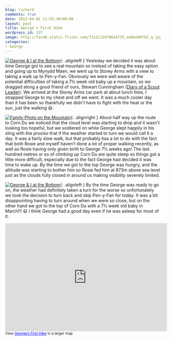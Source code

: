 ```yaml
---
blog: richard
comments: true
date: 2012-04-01 11:55:38+00:00
layout: post
title: George's First Hike
wordpress_id: 137
image: http://farm8.static.flickr.com/7313/12970614735_a49ee98762_q.jpg
categories:
- George
---
```


[![George & I at the Bottom][thm1]][img1]{: .alignleft }
Yesteday we decided it was about time George got to see a real
mountain so instead of taking the easy option and going up to Mynydd Maen, we went up to Storey
Arms with a view to taking a walk up to Pen-y-Fan. Obviously we were well aware of the potential
difficulties of taking a 7½ week old baby up a mountain, so we dragged along a good friend of
ours, Stewart Cunningham ([Diary of a Scout Leader]). We arrived at the Storey Arms car park at
about lunch time, I strapped George to my chest and off we went. It was a much cooler day than
it has been so thankfully we didn't have to fight with the heat or the sun, just the walking
:smiley:.

[![Family Photo on the Mountain][thm2]][img2]{: .alignright }
About half way up the route to Corn Du we noticed that
the cloud level was starting to drop and it wasn't looking too hopeful, but we soldiered on while
George slept happily in his sling with the proviso that if the weather started to turn we would
call it a day. It was a fairly slow walk, but that probably has a lot to do with the fact that
both Rosie and myself haven't done a lot of proper walking recently, as well as Rosie having only
given birth to George 7½ weeks ago! The last hundred metres or so of climbing up Corn Du are quite
steep so things got a little more difficult, especially due to the fact George had decided it was
time to wake up. By the time we got to the top George was hungry, and the altitude was starting to
bother him so Rosie fed him at 873m above sea level just as the clouds fully closed in around us
making visibility severely limited.

[![George & I at the Bottom][thm3]][img3]{: .alignleft }
By the time George was ready to go on, the weather had definitely
taken a turn for the worse so unfortunately we took the decision to turn back and skip Pen-y-Fan
for today. It was a bit disappointing having to turn around when we were so close, but on the other
hand we got to the top of Corn Du with a 7½ week old baby in March!!! :smiley: I think George had a
good day even if he was asleep for most of it.

<iframe src="http://maps.google.co.uk/maps/ms?msid=215094904436363903208.0004bc9c9ff4aa5f54060&amp;msa=0&amp;ie=UTF8&amp;t=h&amp;ll=51.877445,-3.441124&amp;spn=0.037091,0.090122&amp;z=13&amp;output=embed" height="350" width="525" frameborder="0" marginwidth="0" marginheight="0" scrolling="no" style="clear:left;"></iframe><br />
<small>View <a style="color: #0000ff; text-align: left;" href="http://maps.google.co.uk/maps/ms?msid=215094904436363903208.0004bc9c9ff4aa5f54060&amp;msa=0&amp;ie=UTF8&amp;t=h&amp;ll=51.877445,-3.441124&amp;spn=0.037091,0.090122&amp;z=13&amp;source=embed">George&#8217;s First Hike</a> in a larger map</small>

[Diary of a Scout Leader]: http://diaryofascoutleader.blogspot.co.uk/ "Diary of a Scout Leader"

[thm1]: http://farm3.static.flickr.com/2891/12970759323_f5ed418109_q.jpg
[thm2]: http://farm8.static.flickr.com/7315/12971031044_650a2ec05b_q.jpg
[thm3]: http://farm8.static.flickr.com/7310/12970618955_b201fc455e_q.jpg

[img1]: https://www.flickr.com/photos/richard-perry/12970759323
[img2]: https://www.flickr.com/photos/richard-perry/12971031044
[img3]: https://www.flickr.com/photos/richard-perry/12970618955